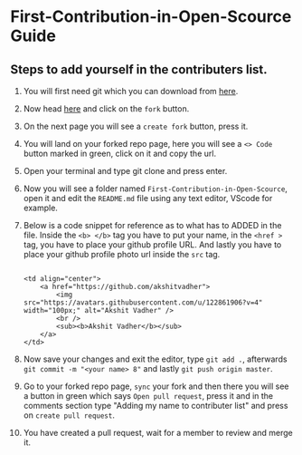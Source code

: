 # First-Contribution-in-Open-Scource Guide

## Steps to add yourself in the contributers list.

1) You will first need git which you can download from [here](https://git-scm.com/downloads).

2) Now head [here](https://github.com/CypherPunk-git/First-Contribution-in-Open-Scource) and click on the `fork` button.

3) On the next page you will see a `create fork` button, press it.

4) You will land on your forked repo page, here you will see a `<> Code` button marked in green, click on it and copy the url.

5) Open your terminal and type git clone <url you copied> and press enter.

6) Now you will see a folder named `First-Contribution-in-Open-Scource`, open it and edit the `README.md` file using any text editor, VScode for example.

7) Below is a code snippet for reference as to what has to ADDED in the file. Inside the `<b> </b>` tag you have to put your name, in the `<href >` tag, you have to place your github profile URL. And lastly you have to place your github profile photo url inside the `src` tag.

    ```
    
    <td align="center">
        <a href="https://github.com/akshitvadher">
            <img src="https://avatars.githubusercontent.com/u/122861906?v=4" width="100px;" alt="Akshit Vadher" />
            <br />
            <sub><b>Akshit Vadher</b></sub>
        </a>
    </td>
    
    ```

8) Now save your changes and exit the editor, type `git add .`, afterwards `git commit -m "<your name> 8"` and lastly `git push origin master`.

9) Go to your forked repo page, `sync` your fork and then there you will see a button in green which says `Open pull request`, press it and in the comments section type "Adding my name to contributer list" and press on `create pull request`.

10) You have created a pull request, wait for a member to review and merge it.
